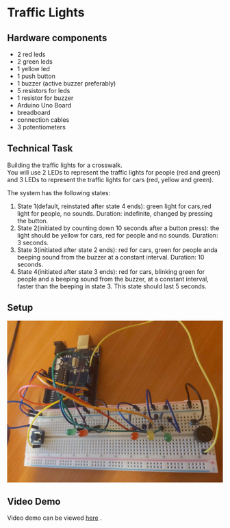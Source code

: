 # Traffic Lights

## Hardware components

* 2 red leds
* 2 green leds
* 1 yellow led
* 1 push button
* 1 buzzer (active buzzer preferably)
* 5 resistors for leds
* 1 resistor for buzzer
* Arduino Uno Board
* breadboard
* connection cables
* 3 potentiometers

## Technical Task 

Building  the  traffic  lights  for  a  crosswalk.   
You will use 2 LEDs to represent the traffic lights for people (red and green) and 3 LEDs to represent the traffic lights for cars (red, yellow and green).

The system has the following states:
1. State 1(default, reinstated after state 4 ends): green light for cars,red  light  for  people,  no  sounds. Duration:  indefinite,  changed  by pressing the button.
2. State 2(initiated by counting down 10 seconds after a button press): the  light  should  be  yellow  for  cars,  red  for  people  and  no  sounds. Duration: 3 seconds.
3. State 3(initiated after state 2 ends): red for cars, green for people anda beeping sound from the buzzer at a constant interval. Duration: 10 seconds.
4. State 4(initiated after state 3 ends): red for cars, blinking green for people and a beeping sound from the buzzer, at a constant interval, faster than the beeping in state 3.  This state should last 5 seconds.

## Setup

![setup](https://github.com/alexandraburu23/IntroductionToRobotics/blob/main/Homework2/setup.jpg)

## Video Demo

Video demo can be viewed [here](https://drive.google.com/file/d/1Zg2o1vct7bX0Hb04yaZCIGJq_H1Rxsel/view?usp=drivesdk) .
